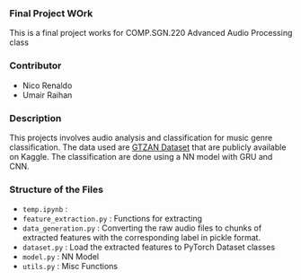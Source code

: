 ### Final Project WOrk

This is a final project works for COMP.SGN.220 Advanced Audio Processing class

### Contributor
- Nico Renaldo
- Umair Raihan

### Description

This projects involves audio analysis and classification for music genre classification. The data used are [GTZAN Dataset](https://www.kaggle.com/datasets/andradaolteanu/gtzan-dataset-music-genre-classification/code) that are publicly available on Kaggle. The classification are done using a NN model with GRU and CNN.

### Structure of the Files

- `temp.ipynb` : 
- `feature_extraction.py` : Functions for extracting
- `data_generation.py` : Converting the raw audio files to chunks of extracted features with the corresponding label in pickle format.
- `dataset.py` : Load the extracted features to PyTorch Dataset classes
- `model.py` : NN Model
- `utils.py` : Misc Functions
